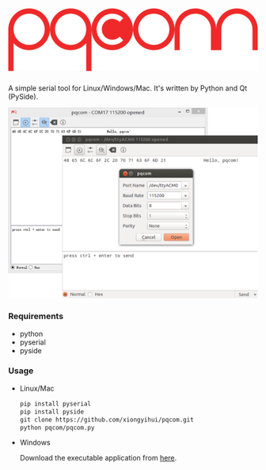 ![pqcom](img/pqcom-logo-expanded.png)
====

A simple serial tool for Linux/Windows/Mac. It's written by Python and Qt (PySide).

![pqcom](preview/pqcom.png)

### Requirements

-	python
-	pyserial
-	pyside

### Usage

-	Linux/Mac

	```
	pip install pyserial
	pip install pyside
	git clone https://github.com/xiongyihui/pqcom.git
	python pqcom/pqcom.py
	```

-	Windows

	Download the executable application from [here](https://github.com/xiongyihui/pqcom/raw/windows/dist/pqcom.exe).
